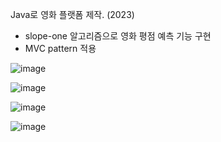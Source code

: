 Java로 영화 플랫폼 제작. (2023) </br>
- slope-one 알고리즘으로 영화 평점 예측 기능 구현 </br>
- MVC pattern 적용 </br>

![image](https://github.com/user-attachments/assets/64cf0fb4-1aa0-4663-8931-65799fc295f3)
</br>

![image](https://github.com/user-attachments/assets/bb348859-aad3-4a0f-a66d-a9b1b2b3d83c)
</br>

![image](https://github.com/user-attachments/assets/c0a4616c-45a0-474d-acba-a920cc8c2790)
</br>

![image](https://github.com/user-attachments/assets/3d350c81-2ca9-49fd-a858-c75a3d76bad2)




